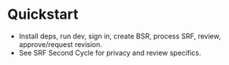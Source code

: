 # Quickstart

- Install deps, run dev, sign in, create BSR, process SRF, review, approve/request revision.
- See SRF Second Cycle for privacy and review specifics.
